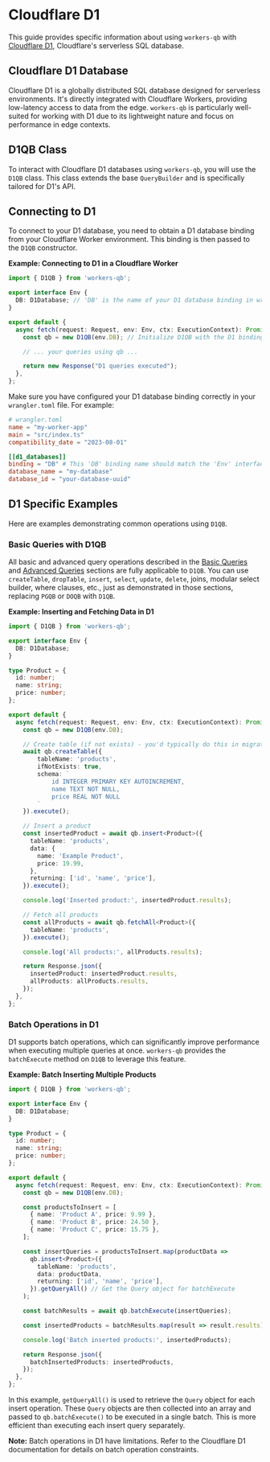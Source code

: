 # Cloudflare D1

This guide provides specific information about using `workers-qb` with [Cloudflare D1](https://developers.cloudflare.com/d1/), Cloudflare's serverless SQL database.

## Cloudflare D1 Database

Cloudflare D1 is a globally distributed SQL database designed for serverless environments. It's directly integrated with Cloudflare Workers, providing low-latency access to data from the edge. `workers-qb` is particularly well-suited for working with D1 due to its lightweight nature and focus on performance in edge contexts.

## D1QB Class

To interact with Cloudflare D1 databases using `workers-qb`, you will use the `D1QB` class. This class extends the base `QueryBuilder` and is specifically tailored for D1's API.

## Connecting to D1

To connect to your D1 database, you need to obtain a D1 database binding from your Cloudflare Worker environment. This binding is then passed to the `D1QB` constructor.

**Example: Connecting to D1 in a Cloudflare Worker**

```typescript
import { D1QB } from 'workers-qb';

export interface Env {
  DB: D1Database; // 'DB' is the name of your D1 database binding in wrangler.toml
}

export default {
  async fetch(request: Request, env: Env, ctx: ExecutionContext): Promise<Response> {
    const qb = new D1QB(env.DB); // Initialize D1QB with the D1 binding

    // ... your queries using qb ...

    return new Response("D1 queries executed");
  },
};
```

Make sure you have configured your D1 database binding correctly in your `wrangler.toml` file. For example:

```toml
# wrangler.toml
name = "my-worker-app"
main = "src/index.ts"
compatibility_date = "2023-08-01"

[[d1_databases]]
binding = "DB" # This 'DB' binding name should match the 'Env' interface
database_name = "my-database"
database_id = "your-database-uuid"
```

## D1 Specific Examples

Here are examples demonstrating common operations using `D1QB`.

### Basic Queries with D1QB

All basic and advanced query operations described in the [Basic Queries](../basic-queries.md) and [Advanced Queries](../advanced-queries.md) sections are fully applicable to `D1QB`. You can use `createTable`, `dropTable`, `insert`, `select`, `update`, `delete`, joins, modular select builder, where clauses, etc., just as demonstrated in those sections, replacing `PGQB` or `DOQB` with `D1QB`.

**Example: Inserting and Fetching Data in D1**

```typescript
import { D1QB } from 'workers-qb';

export interface Env {
  DB: D1Database;
}

type Product = {
  id: number;
  name: string;
  price: number;
};

export default {
  async fetch(request: Request, env: Env, ctx: ExecutionContext): Promise<Response> {
    const qb = new D1QB(env.DB);

    // Create table (if not exists) - you'd typically do this in migrations
    await qb.createTable({
        tableName: 'products',
        ifNotExists: true,
        schema: `
            id INTEGER PRIMARY KEY AUTOINCREMENT,
            name TEXT NOT NULL,
            price REAL NOT NULL
        `
    }).execute();

    // Insert a product
    const insertedProduct = await qb.insert<Product>({
      tableName: 'products',
      data: {
        name: 'Example Product',
        price: 19.99,
      },
      returning: ['id', 'name', 'price'],
    }).execute();

    console.log('Inserted product:', insertedProduct.results);

    // Fetch all products
    const allProducts = await qb.fetchAll<Product>({
      tableName: 'products',
    }).execute();

    console.log('All products:', allProducts.results);

    return Response.json({
      insertedProduct: insertedProduct.results,
      allProducts: allProducts.results,
    });
  },
};
```

### Batch Operations in D1

D1 supports batch operations, which can significantly improve performance when executing multiple queries at once. `workers-qb` provides the `batchExecute` method on `D1QB` to leverage this feature.

**Example: Batch Inserting Multiple Products**

```typescript
import { D1QB } from 'workers-qb';

export interface Env {
  DB: D1Database;
}

type Product = {
  id: number;
  name: string;
  price: number;
};

export default {
  async fetch(request: Request, env: Env, ctx: ExecutionContext): Promise<Response> {
    const qb = new D1QB(env.DB);

    const productsToInsert = [
      { name: 'Product A', price: 9.99 },
      { name: 'Product B', price: 24.50 },
      { name: 'Product C', price: 15.75 },
    ];

    const insertQueries = productsToInsert.map(productData =>
      qb.insert<Product>({
        tableName: 'products',
        data: productData,
        returning: ['id', 'name', 'price'],
      }).getQueryAll() // Get the Query object for batchExecute
    );

    const batchResults = await qb.batchExecute(insertQueries);

    const insertedProducts = batchResults.map(result => result.results);

    console.log('Batch inserted products:', insertedProducts);

    return Response.json({
      batchInsertedProducts: insertedProducts,
    });
  },
};
```

In this example, `getQueryAll()` is used to retrieve the `Query` object for each insert operation. These `Query` objects are then collected into an array and passed to `qb.batchExecute()` to be executed in a single batch. This is more efficient than executing each insert query separately.

**Note:** Batch operations in D1 have limitations. Refer to the Cloudflare D1 documentation for details on batch operation constraints.
